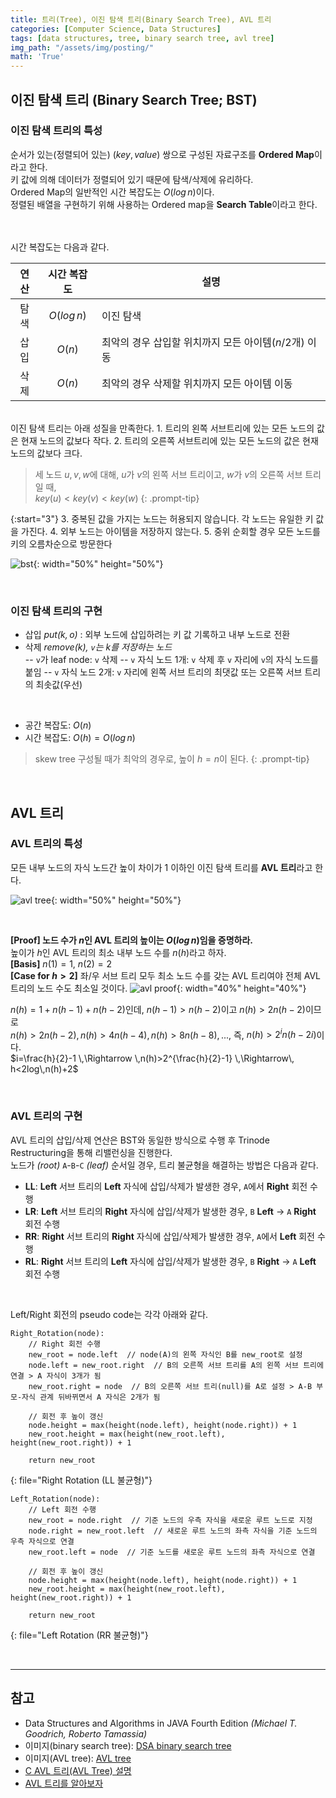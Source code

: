 ```yaml
---
title: 트리(Tree), 이진 탐색 트리(Binary Search Tree), AVL 트리
categories: [Computer Science, Data Structures]
tags: [data structures, tree, binary search tree, avl tree]
img_path: "/assets/img/posting/"
math: 'True'
---
```


## 이진 탐색 트리 (Binary Search Tree; BST)
### 이진 탐색 트리의 특성
순서가 있는(정렬되어 있는) $(key, value)$ 쌍으로 구성된 자료구조를 **Ordered Map**이라고 한다.\
키 값에 의해 데이터가 정렬되어 있기 때문에 탐색/삭제에 유리하다.\
Ordered Map의 일반적인 시간 복잡도는 $O(log\,n)$이다.
<br>
정렬된 배열을 구현하기 위해 사용하는 Ordered map을 **Search Table**이라고 한다.

<br><br>
시간 복잡도는 다음과 같다.

| 연산 | 시간 복잡도 | 설명 |
|:---:|:---:|---|
| 탐색 | $O(log\,n)$ | 이진 탐색 |
| 삽입 | $O(n)$ | 최악의 경우 삽입할 위치까지 모든 아이템($n/2$개) 이동 |
| 삭제 | $O(n)$ | 최악의 경우 삭제할 위치까지 모든 아이템 이동 |

<br>
이진 탐색 트리는 아래 성질을 만족한다.
1. 트리의 왼쪽 서브트리에 있는 모든 노드의 값은 현재 노드의 값보다 작다.
2. 트리의 오른쪽 서브트리에 있는 모든 노드의 값은 현재 노드의 값보다 크다.

> 세 노드 $u, v, w$에 대해, $u$가 $v$의 왼쪽 서브 트리이고, $w$가 $v$의 오른쪽 서브 트리일 때,<br>
> $key(u)<key(v)<key(w)$
{: .prompt-tip}

{:start="3"}
3. 중복된 값을 가지는 노드는 허용되지 않습니다. 각 노드는 유일한 키 값을 가진다.
4. 외부 노드는 아이템을 저장하지 않는다.
5. 중위 순회할 경우 모든 노드를 키의 오름차순으로 방문한다

![bst](2023-06-11-tree_bst.png){: width="50%" height="50%"}

<br>

### 이진 탐색 트리의 구현
* 삽입 *put($k, o$)* : 외부 노드에 삽입하려는 키 값 기록하고 내부 노드로 전환
* 삭제 *remove($k$), `v`는 $k$를 저장하는 노드*\
-- `v`가 leaf node: `v` 삭제
-- `v` 자식 노드 1개: `v` 삭제 후 `v` 자리에 `v`의 자식 노드를 붙임
-- `v` 자식 노드 2개: `v` 자리에 왼쪽 서브 트리의 최댓값 또는 오른쪽 서브 트리의 최솟값(우선)

<br>

* 공간 복잡도: $O(n)$
* 시간 복잡도: $O(h)=O(log\,n)$

> skew tree 구성될 때가 최악의 경우로, 높이 $h=n$이 된다.
{: .prompt-tip}

<br>

## AVL 트리
### AVL 트리의 특성
모든 내부 노드의 자식 노드간 높이 차이가 1 이하인 이진 탐색 트리를 **AVL 트리**라고 한다.

![avl tree](2023-06-11-tree_AVL.png){: width="50%" height="50%"}

<br>

**[Proof] 노드 수가 $n$인 AVL 트리의 높이는 $O(log\,n)$임을 증명하라.**\
높이가 $h$인 AVL 트리의 최소 내부 노드 수를 $n(h)$라고 하자.\
**[Basis]** $n(1)=1$, $n(2)=2$\
**[Case for $h>2$]** 좌/우 서브 트리 모두 최소 노드 수를 갖는 AVL 트리여야 전체 AVL 트리의 노드 수도 최소일 것이다.
![avl proof](2023-06-11-tree_avl_proof.jpeg){: width="40%" height="40%"}

$n(h)=1+n(h-1)+n(h-2)$인데, $n(h-1)>n(h-2)$이고 $n(h)>2n(h-2)$이므로\
$n(h)>2n(h-2),\,n(h)>4n(h-4),\,n(h)>8n(h-8),...$, 즉, $n(h)>2^in(h-2i)$이다.\
$i=\frac{h}{2}-1 \,\Rightarrow \,n(h)>2^{\frac{h}{2}-1} \,\Rightarrow\, h<2log\,n(h)+2$

<br>

### AVL 트리의 구현
AVL 트리의 삽입/삭제 연산은 BST와 동일한 방식으로 수행 후 Trinode Restructuring을 통해 리밸런싱을 진행한다.\
노드가 *(root)* `A`-`B`-`C` *(leaf)* 순서일 경우, 트리 불균형을 해결하는 방법은 다음과 같다.

* __LL__: **Left** 서브 트리의 **Left** 자식에 삽입/삭제가 발생한 경우, `A`에서 **Right** 회전 수행
* __LR__: **Left** 서브 트리의 **Right** 자식에 삽입/삭제가 발생한 경우, `B` **Left** → `A` **Right** 회전 수행
* __RR__: **Right** 서브 트리의 **Right** 자식에 삽입/삭제가 발생한 경우, `A`에서 **Left** 회전 수행
* __RL__: **Right** 서브 트리의 **Left** 자식에 삽입/삭제가 발생한 경우, `B` **Right** → `A` **Left** 회전 수행

<br>

Left/Right 회전의 pseudo code는 각각 아래와 같다.

```
Right_Rotation(node):
    // Right 회전 수행
    new_root = node.left  // node(A)의 왼쪽 자식인 B를 new_root로 설정
    node.left = new_root.right  // B의 오른쪽 서브 트리를 A의 왼쪽 서브 트리에 연결 > A 자식이 3개가 됨
    new_root.right = node  // B의 오른쪽 서브 트리(null)를 A로 설정 > A-B 부모-자식 관계 뒤바뀌면서 A 자식은 2개가 됨
    
    // 회전 후 높이 갱신
    node.height = max(height(node.left), height(node.right)) + 1
    new_root.height = max(height(new_root.left), height(new_root.right)) + 1
    
    return new_root
```
{: file="Right Rotation (LL 불균형)"}

```
Left_Rotation(node):
    // Left 회전 수행
    new_root = node.right  // 기준 노드의 우측 자식을 새로운 루트 노드로 지정
    node.right = new_root.left  // 새로운 루트 노드의 좌측 자식을 기준 노드의 우측 자식으로 연결
    new_root.left = node  // 기준 노드를 새로운 루트 노드의 좌측 자식으로 연결
    
    // 회전 후 높이 갱신
    node.height = max(height(node.left), height(node.right)) + 1
    new_root.height = max(height(new_root.left), height(new_root.right)) + 1
    
    return new_root
```
{: file="Left Rotation (RR 불균형)"}

<br>

---

## 참고
* Data Structures and Algorithms in JAVA Fourth Edition *(Michael T. Goodrich, Roberto Tamassia)*
* 이미지(binary search tree): [DSA binary search tree](https://commons.wikimedia.org/wiki/File:Dsa_binary_search_tree.svg)
* 이미지(AVL tree): [AVL tree](https://commons.wikimedia.org/wiki/File:AVLtree.png)
* [C AVL 트리(AVL Tree) 설명](https://srdeveloper.tistory.com/28)
* [AVL 트리를 알아보자](https://velog.io/@soonbee/AVL-Tree를-알아보자)
